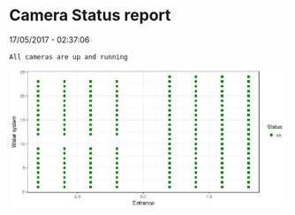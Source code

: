 Camera Status report
================
17/05/2017 - 02:37:06

    All cameras are up and running

![](camreport_files/figure-markdown_github/unnamed-chunk-2-1.png)
